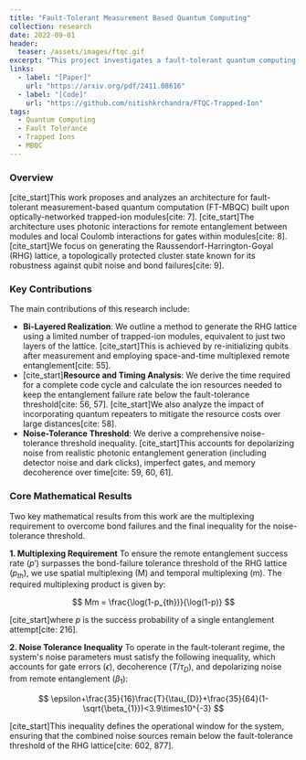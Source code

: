 ```yaml
---
title: "Fault-Tolerant Measurement Based Quantum Computing"
collection: research
date: 2022-09-01
header:
  teaser: /assets/images/ftqc.gif
excerpt: "This project investigates a fault-tolerant quantum computing architecture using dual-species trapped-ion (DSTI) modules to generate topologically protected RHG cluster states."
links:
  - label: "[Paper]"
    url: "https://arxiv.org/pdf/2411.08616"
  - label: "[Code]"
    url: "https://github.com/nitishkrchandra/FTQC-Trapped-Ion"
tags:
  - Quantum Computing
  - Fault Tolerance
  - Trapped Ions
  - MBQC
---
```


### Overview
[cite_start]This work proposes and analyzes an architecture for fault-tolerant measurement-based quantum computation (FT-MBQC) built upon optically-networked trapped-ion modules[cite: 7]. [cite_start]The architecture uses photonic interactions for remote entanglement between modules and local Coulomb interactions for gates within modules[cite: 8]. [cite_start]We focus on generating the Raussendorf-Harrington-Goyal (RHG) lattice, a topologically protected cluster state known for its robustness against qubit noise and bond failures[cite: 9].

### Key Contributions
The main contributions of this research include:

* **Bi-Layered Realization**: We outline a method to generate the RHG lattice using a limited number of trapped-ion modules, equivalent to just two layers of the lattice. [cite_start]This is achieved by re-initializing qubits after measurement and employing space-and-time multiplexed remote entanglement[cite: 55].
* [cite_start]**Resource and Timing Analysis**: We derive the time required for a complete code cycle and calculate the ion resources needed to keep the entanglement failure rate below the fault-tolerance threshold[cite: 56, 57]. [cite_start]We also analyze the impact of incorporating quantum repeaters to mitigate the resource costs over large distances[cite: 58].
* **Noise-Tolerance Threshold**: We derive a comprehensive noise-tolerance threshold inequality. [cite_start]This accounts for depolarizing noise from realistic photonic entanglement generation (including detector noise and dark clicks), imperfect gates, and memory decoherence over time[cite: 59, 60, 61].

### Core Mathematical Results
Two key mathematical results from this work are the multiplexing requirement to overcome bond failures and the final inequality for the noise-tolerance threshold.

**1. Multiplexing Requirement**
To ensure the remote entanglement success rate ($p'$) surpasses the bond-failure tolerance threshold of the RHG lattice ($p_{th}$), we use spatial multiplexing (M) and temporal multiplexing (m). The required multiplexing product is given by:

$$ Mm = \frac{\log(1-p_{th})}{\log(1-p)} $$

[cite_start]where *p* is the success probability of a single entanglement attempt[cite: 216].

**2. Noise Tolerance Inequality**
To operate in the fault-tolerant regime, the system's noise parameters must satisfy the following inequality, which accounts for gate errors ($\epsilon$), decoherence ($T/\tau_{D}$), and depolarizing noise from remote entanglement ($\beta_{1}$):

$$ \epsilon+\frac{35}{16}\frac{T}{\tau_{D}}+\frac{35}{64}(1-\sqrt{\beta_{1}})<3.9\times10^{-3} $$

[cite_start]This inequality defines the operational window for the system, ensuring that the combined noise sources remain below the fault-tolerance threshold of the RHG lattice[cite: 602, 877].
